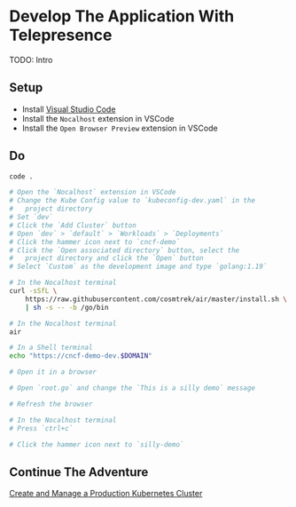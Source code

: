 # Develop The Application With Telepresence

TODO: Intro

## Setup

* Install [Visual Studio Code](https://code.visualstudio.com/download)
* Install the `Nocalhost` extension in VSCode
* Install the `Open Browser Preview` extension in VSCode

## Do

```bash
code .

# Open the `Nocalhost` extension in VSCode
# Change the Kube Config value to `kubeconfig-dev.yaml` in the
#   project directory
# Set `dev`
# Click the `Add Cluster` button
# Open `dev` > `default` > `Workloads` > `Deployments`
# Click the hammer icon next to `cncf-demo`
# Click the `Open associated directory` button, select the
#   project directory and click the `Open` button
# Select `Custom` as the development image and type `golang:1.19`

# In the Nocalhost terminal
curl -sSfL \
    https://raw.githubusercontent.com/cosmtrek/air/master/install.sh \
    | sh -s -- -b /go/bin

# In the Nocalhost terminal
air

# In a Shell terminal
echo "https://cncf-demo-dev.$DOMAIN"

# Open it in a browser

# Open `root.go` and change the `This is a silly demo` message

# Refresh the browser

# In the Nocalhost terminal
# Press `ctrl+c`

# Click the hammer icon next to `silly-demo`
```

## Continue The Adventure

[Create and Manage a Production Kubernetes Cluster](../cluster/README.md)

